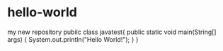 # hello-world
my new repository
pubilc class javatest{
  public static void main(String[] args) {
    System.out.println("Hello World!");
  }
}
